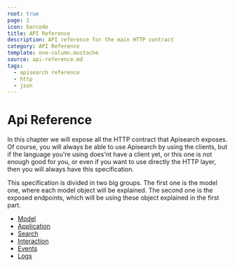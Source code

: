 ```yaml
---
root: true
page: 2
icon: barcode
title: API Reference
description: API reference for the main HTTP contract
category: API Reference
template: one-column.mustache
source: api-reference.md
tags:
  - apisearch reference
  - http
  - json
---
```


# Api Reference

In this chapter we will expose all the HTTP contract that Apisearch exposes.
Of course, you will always be able to use Apisearch by using the clients, but if
the language you're using does'nt have a client yet, or this one is not enough
good for you, or even if you want to use directly the HTTP layer, then you will
always have this specification.

This specification is divided in two big groups. The first one is the model one,
where each model object will be explained. The second one is the exposed
endpoints, which will be using these object explained in the first part.

- [Model](api-reference/model.html)
- [Application](api-reference/application.html)
- [Search](api-reference/search.html)
- [Interaction](api-reference/interaction.html)
- [Events](api-reference/events.html)
- [Logs](api-reference/logs.html)
